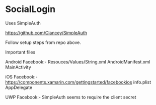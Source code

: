 # SocialLogin

Uses SimpleAuth

https://github.com/Clancey/SimpleAuth

Follow setup steps from repo above. 

Important files

Android Facebook:- 
  Resouces/Values/String.xml
  AndroidManifest.xml
  MainActivity
  
iOS Facebook:-
  https://components.xamarin.com/gettingstarted/facebookios
  info.plist
  AppDelegate
  
UWP Facebook:-
  SimpleAuth seems to require the client secret
  

